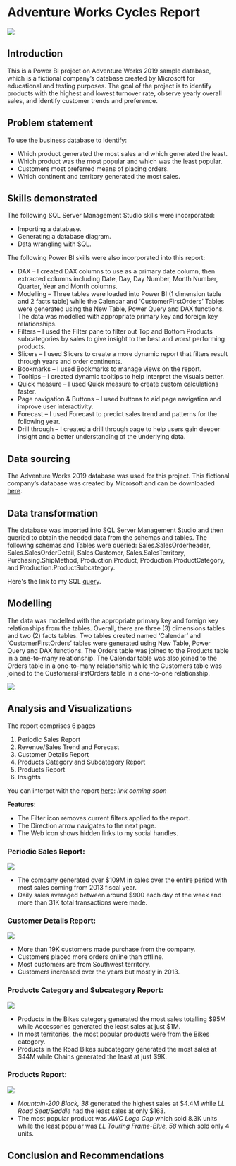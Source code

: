 # Adventure Works Cycles Report
![](intro.png)
## Introduction
This is a Power BI project on Adventure Works 2019 sample database, which is a fictional company’s database created by Microsoft for educational and testing purposes. The goal of the project is to identify products with the highest and lowest turnover rate, observe yearly overall sales, and identify customer trends and preference.
## Problem statement
To use the business database to identify:
- Which product generated the most sales and which generated the least.
- Which product was the most popular and which was the least popular.
- Customers most preferred means of placing orders.
- Which continent and territory generated the most sales.
## Skills demonstrated
The following SQL Server Management Studio skills were incorporated:
- Importing a database.
- Generating a database diagram.
- Data wrangling with SQL.

The following Power BI skills were also incorporated into this report:
- DAX – I created DAX columns to use as a primary date column, then extracted columns including Date, Day, Day Number, Month Number, Quarter, Year and Month columns.
- Modelling – Three tables were loaded into Power BI (1 dimension table and 2 facts table) while the Calendar and ‘CustomerFirstOrders’ Tables were generated using the New Table, Power Query and DAX functions. The data was modelled with appropriate primary key and foreign key relationships.
- Filters – I used the Filter pane to filter out Top and Bottom Products subcategories by sales to give insight to the best and worst performing products.
- Slicers – I used Slicers to create a more dynamic report that filters result through years and order continents.
- Bookmarks – I used Bookmarks to manage views on the report.
- Tooltips – I created dynamic tooltips to help interpret the visuals better.
- Quick measure – I used Quick measure to create custom calculations faster.
- Page navigation & Buttons – I used buttons to aid page navigation and improve user interactivity.
- Forecast – I used Forecast to predict sales trend and patterns for the following year.
- Drill through – I created a drill through page to help users gain deeper insight and a better understanding of the underlying data.

## Data sourcing
The Adventure Works 2019 database was used for this project. This fictional company’s database was created by Microsoft and can be downloaded [here](https://github.com/Microsoft/sql-server-samples/releases/download/adventureworks/AdventureWorks2019.bak).

## Data transformation
The database was imported into SQL Server Management Studio and then queried to obtain the needed data from the schemas and tables. The following schemas and Tables were queried: 
Sales.SalesOrderheader, Sales.SalesOrderDetail, Sales.Customer, Sales.SalesTerritory, Purchasing.ShipMethod, Production.Product, Production.ProductCategory, and Production.ProductSubcategory.

Here's the link to my SQL [query](https://github.com/emmywritescode/SQL-Queries/blob/main/Adventure%20Works%20Cycles%202019.sql).

## Modelling
The data was modelled with the appropriate primary key and foreign key relationships from the tables. Overall, there are three (3) dimensions tables and two (2) facts tables. Two tables created named ‘Calendar’ and ‘CustomerFirstOrders’ tables were generated using New Table, Power Query and DAX functions. The Orders table was joined to the Products table in a one-to-many relationship. The Calendar table was also joined to the Orders table in a one-to-many relationship while the Customers table was joined to the CustomersFirstOrders table in a one-to-one relationship.

![](data_model.png)

## Analysis and Visualizations
The report comprises 6 pages
1. Periodic Sales Report
2. Revenue/Sales Trend and Forecast
3. Customer Details Report
4. Products Category and Subcategory Report
5. Products Report
6. Insights

You can interact with the report [here](): _link coming soon_

**Features:**
- The Filter icon removes current filters applied to the report.
- The Direction arrow navigates to the next page.
- The Web icon shows hidden links to my social handles.

### Periodic Sales Report:

![](periodic_sales.png)
- The company generated over $109M in sales over the entire period with most sales coming from 2013 fiscal year.
- Daily sales averaged between around $900 each day of the week and more than 31K total transactions were made.

### Customer Details Report:

![](customer_details.png)
- More than 19K customers made purchase from the company.
- Customers placed more orders online than offline.
- Most customers are from Southwest territory.
- Customers increased over the years but mostly in 2013.

### Products Category and Subcategory Report:

![](products_category.png)
- Products in the Bikes category generated the most sales totalling $95M while Accessories generated the least sales at just $1M.
- In most territories, the most popular products were from the Bikes category.
- Products in the Road Bikes subcategory generated the most sales at $44M while Chains generated the least at just $9K.

### Products Report:

![](products_repo.png)
- _Mountain-200 Black, 38_ generated the highest sales at $4.4M while _LL Road Seat/Saddle_ had the least sales at only $163.
- The most popular product was _AWC Logo Cap_ which sold 8.3K units while the least popular was _LL Touring Frame-Blue, 58_ which sold only 4 units.

## Conclusion and Recommendations







